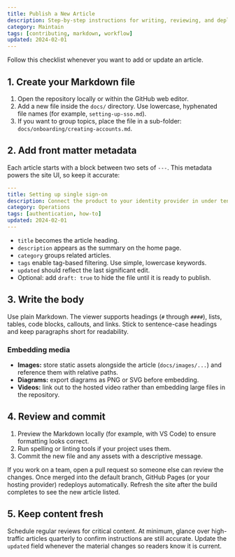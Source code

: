 ```yaml
---
title: Publish a New Article
description: Step-by-step instructions for writing, reviewing, and deploying Markdown content to the knowledge base.
category: Maintain
tags: [contributing, markdown, workflow]
updated: 2024-02-01
---
```


Follow this checklist whenever you want to add or update an article.

## 1. Create your Markdown file

1. Open the repository locally or within the GitHub web editor.
2. Add a new file inside the `docs/` directory. Use lowercase, hyphenated file names (for example, `setting-up-sso.md`).
3. If you want to group topics, place the file in a sub-folder: `docs/onboarding/creating-accounts.md`.

## 2. Add front matter metadata

Each article starts with a block between two sets of `---`. This metadata powers the site UI, so keep it accurate:

```yaml
---
title: Setting up single sign-on
description: Connect the product to your identity provider in under ten minutes.
category: Operations
tags: [authentication, how-to]
updated: 2024-02-01
---
```

- `title` becomes the article heading.
- `description` appears as the summary on the home page.
- `category` groups related articles.
- `tags` enable tag-based filtering. Use simple, lowercase keywords.
- `updated` should reflect the last significant edit.
- Optional: add `draft: true` to hide the file until it is ready to publish.

## 3. Write the body

Use plain Markdown. The viewer supports headings (`#` through `####`), lists, tables, code blocks, callouts, and links. Stick to
sentence-case headings and keep paragraphs short for readability.

### Embedding media

- **Images:** store static assets alongside the article (`docs/images/...`) and reference them with relative paths.
- **Diagrams:** export diagrams as PNG or SVG before embedding.
- **Videos:** link out to the hosted video rather than embedding large files in the repository.

## 4. Review and commit

1. Preview the Markdown locally (for example, with VS Code) to ensure formatting looks correct.
2. Run spelling or linting tools if your project uses them.
3. Commit the new file and any assets with a descriptive message.

If you work on a team, open a pull request so someone else can review the changes. Once merged into the default branch, GitHub Pages
(or your hosting provider) redeploys automatically. Refresh the site after the build completes to see the new article listed.

## 5. Keep content fresh

Schedule regular reviews for critical content. At minimum, glance over high-traffic articles quarterly to confirm instructions are still
accurate. Update the `updated` field whenever the material changes so readers know it is current.
